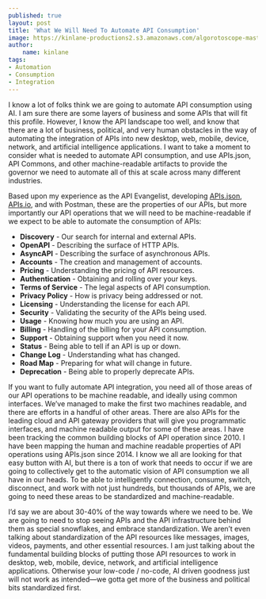 ```yaml
---
published: true
layout: post
title: 'What We Will Need To Automate API Consumption'
image: https://kinlane-productions2.s3.amazonaws.com/algorotoscope-master/bf-skinner-iron-horse-close.jpeg
author:
    name: kinlane
tags:
- Automation
- Consumption
- Integration
---
```

I know a lot of folks think we are going to automate API consumption using AI. I am sure there are some layers of business and some APIs that will fit this profile. However, I know the API landscape too well, and know that there are a lot of business, political, and very human obstacles in the way of automating the integration of APIs into new desktop, web, mobile, device, network, and artificial intelligence applications. I want to take a moment to consider what is needed to automate API consumption, and use APIs.json, API Commons, and other machine-readable artifacts to provide the governor we need to automate all of this at scale across many different industries. 

Based upon my experience as the API Evangelist, developing [APIs.json](https://apisjson.org/), [APIs.io](https://apis.io), and with Postman, these are the properties of our APIs, but more importantly our API operations that we will need to be machine-readable if we expect to be able to automate the consumption of APIs:

- **Discovery** - Our search for internal and external APIs.
- **OpenAPI** - Describing the surface of HTTP APIs.
- **AsyncAPI** - Describing the surface of asynchronous APIs.
- **Accounts** - The creation and management of accounts.
- **Pricing** - Understanding the pricing of API resources.
- **Authentication** - Obtaining and rolling over your keys.
- **Terms of Service** - The legal aspects of API consumption.
- **Privacy Policy** - How is privacy being addressed or not.
- **Licensing** - Understanding the license for each API.
- **Security** - Validating the security of the APIs being used.
- **Usage** - Knowing how much you are using an API.
- **Billing** - Handling of the billing for your API consumption.
- **Support** - Obtaining support when you need it now.
- **Status** - Being able to tell if an API is up or down.
- **Change Log** - Understanding what has changed.
- **Road Map** - Preparing for what will change in future.
- **Deprecation** - Being able to properly deprecate APIs.

If you want to fully automate API integration, you need all of those areas of our API operations to be machine readable, and ideally using common interfaces. We’ve managed to make the first two machines readable, and there are efforts in a handful of other areas. There are also APIs for the leading cloud and API gateway providers that will give you programmatic interfaces, and machine readable output for some of these areas.
I have been tracking the common building blocks of API operation since 2010. I have been mapping the human and machine readable properties of API operations using APIs.json since 2014. I know we all are looking for that easy button with AI, but there is a ton of work that needs to occur if we are going to collectively get to the automatic vision of API consumption we all have in our heads. To be able to intelligently connection, consume, switch, disconnect, and work with not just hundreds, but thousands of APIs, we are going to need these areas to be standardized and machine-readable.

I’d say we are about 30-40% of the way towards where we need to be. We are going to need to stop seeing APIs and the API infrastructure behind them as special snowflakes, and embrace standardization. We aren’t even talking about standardization of the API resources like messages, images, videos, payments, and other essential resources. I am just talking about the fundamental building blocks of putting those API resources to work in desktop, web, mobile, device, network, and artificial intelligence applications. Otherwise your low-code / no-code, AI driven goodness just will not work as intended—we gotta get more of the business and political bits standardized first.